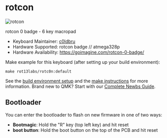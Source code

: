 # rotcon

![rotcon](https://i.imgur.com/InAAdPph.jpg)

rotcon 0 badge - 6 key macropad

* Keyboard Maintainer: [c0ldbru](https://github.com/c0ldbru)
* Hardware Supported: rotcon badge // atmega328p
* Hardware Availability: https://goimagine.com/rotcon-0-badge/

Make example for this keyboard (after setting up your build environment):

    make rot13labs/rotc0n:default

See the [build environment setup](https://docs.qmk.fm/#/getting_started_build_tools) and the [make instructions](https://docs.qmk.fm/#/getting_started_make_guide) for more information. Brand new to QMK? Start with our [Complete Newbs Guide](https://docs.qmk.fm/#/newbs).

## Bootloader

You can enter the bootloader to flash on new firmware in one of two ways:

* **Bootmagic**: Hold the "R" key (top left key) and hit reset
* **boot button**: Hold the boot button on the top of the PCB and hit reset
